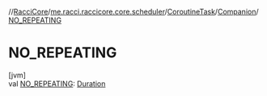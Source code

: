 //[RacciCore](../../../../index.md)/[me.racci.raccicore.core.scheduler](../../index.md)/[CoroutineTask](../index.md)/[Companion](index.md)/[NO_REPEATING](-n-o_-r-e-p-e-a-t-i-n-g.md)

# NO_REPEATING

[jvm]\
val [NO_REPEATING](-n-o_-r-e-p-e-a-t-i-n-g.md): [Duration](https://kotlinlang.org/api/latest/jvm/stdlib/kotlin.time/-duration/index.html)

